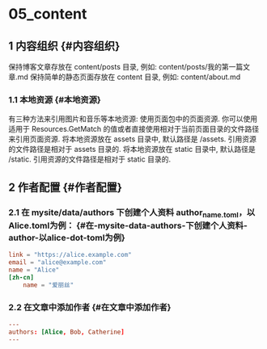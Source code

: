 # 05_content


## <span class="section-num">1</span> 内容组织 {#内容组织}

保持博客文章存放在 content/posts 目录, 例如: content/posts/我的第一篇文章.md
保持简单的静态页面存放在 content 目录, 例如: content/about.md


### <span class="section-num">1.1</span> 本地资源 {#本地资源}

有三种方法来引用图片和音乐等本地资源:
使用页面包中的页面资源. 你可以使用适用于 Resources.GetMatch 的值或者直接使用相对于当前页面目录的文件路径来引用页面资源.
将本地资源放在 assets 目录中, 默认路径是 /assets. 引用资源的文件路径是相对于 assets 目录的.
将本地资源放在 static 目录中, 默认路径是 /static. 引用资源的文件路径是相对于 static 目录的.


## <span class="section-num">2</span> 作者配置 {#作者配置}


### <span class="section-num">2.1</span> 在 mysite/data/authors 下创建个人资料 author<sub>name.toml</sub>，以Alice.toml为例： {#在-mysite-data-authors-下创建个人资料-author-以alice-dot-toml为例}

```toml
link = "https://alice.example.com"
email = "alice@example.com"
name = "Alice"
[zh-cn]
    name = "爱丽丝"
```


### <span class="section-num">2.2</span> 在文章中添加作者 {#在文章中添加作者}

```toml
---
authors: [Alice, Bob, Catherine]
---

```

